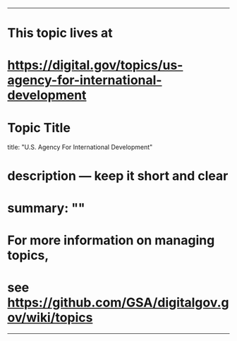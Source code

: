 
---
# This topic lives at
# https://digital.gov/topics/us-agency-for-international-development

# Topic Title
title: "U.S. Agency For International Development"

# description — keep it short and clear
# summary: ""


# For more information on managing topics,
# see https://github.com/GSA/digitalgov.gov/wiki/topics
---